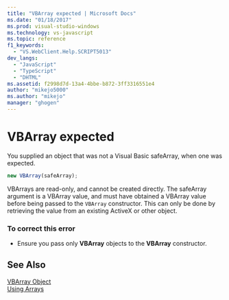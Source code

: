 ```yaml
---
title: "VBArray expected | Microsoft Docs"
ms.date: "01/18/2017"
ms.prod: visual-studio-windows
ms.technology: vs-javascript
ms.topic: reference
f1_keywords: 
  - "VS.WebClient.Help.SCRIPT5013"
dev_langs: 
  - "JavaScript"
  - "TypeScript"
  - "DHTML"
ms.assetid: f2998d7d-13a4-4bbe-b872-3ff3316551e4
author: "mikejo5000"
ms.author: "mikejo"
manager: "ghogen"
---
```

# VBArray expected
You supplied an object that was not a Visual Basic safeArray, when one was expected.  
  
```js
new VBArray(safeArray);  
```  
  
 VBArrays are read-only, and cannot be created directly. The safeArray argument is a VBArray value, and must have obtained a VBArray value before being passed to the `VBArray` constructor. This can only be done by retrieving the value from an existing ActiveX or other object.  
  
### To correct this error  
  
-   Ensure you pass only **VBArray** objects to the **VBArray** constructor.  
  
## See Also  
 [VBArray Object](../../javascript/reference/vbarray-object-javascript.md)   
 [Using Arrays](../../javascript/advanced/using-arrays-javascript.md)
